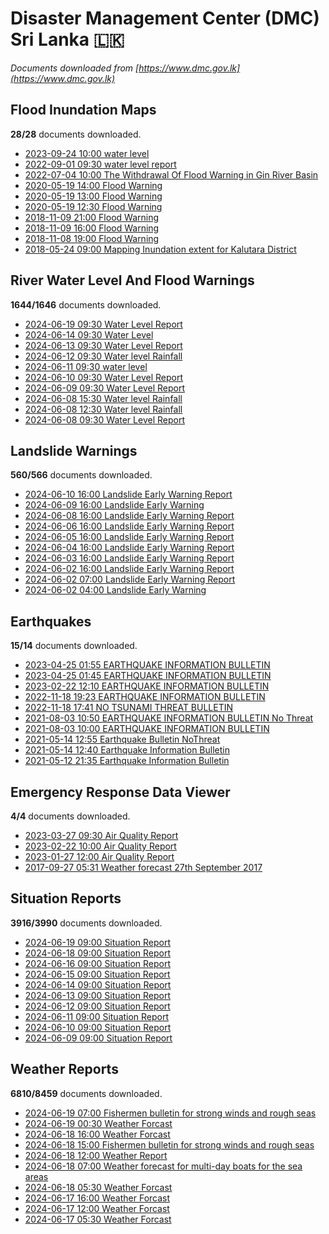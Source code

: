 # Disaster Management Center (DMC) Sri Lanka :sri_lanka:

*Documents downloaded from [https://www.dmc.gov.lk](https://www.dmc.gov.lk)*

## Flood Inundation Maps

**28/28** documents downloaded.

* [2023-09-24 10:00 water level](data/flood-inundation-maps/20230924.1000.water-level.pdf)
* [2022-09-01 09:30 water level report](data/flood-inundation-maps/20220901.0930.water-level-report.pdf)
* [2022-07-04 10:00 The Withdrawal Of Flood Warning in Gin River Basin](data/flood-inundation-maps/20220704.1000.the-withdrawal-of-flood-warning-in-gin-river-basin.pdf)
* [2020-05-19 14:00 Flood Warning](data/flood-inundation-maps/20200519.1400.flood-warning.pdf)
* [2020-05-19 13:00 Flood Warning](data/flood-inundation-maps/20200519.1300.flood-warning.pdf)
* [2020-05-19 12:30 Flood Warning](data/flood-inundation-maps/20200519.1230.flood-warning.pdf)
* [2018-11-09 21:00 Flood Warning](data/flood-inundation-maps/20181109.2100.flood-warning.PDF)
* [2018-11-09 16:00 Flood Warning](data/flood-inundation-maps/20181109.1600.flood-warning.PDF)
* [2018-11-08 19:00 Flood Warning](data/flood-inundation-maps/20181108.1900.flood-warning.PDF)
* [2018-05-24 09:00 Mapping Inundation extent for Kalutara District](data/flood-inundation-maps/20180524.0900.mapping-inundation-extent-for-kalutara-district.pdf)

## River Water Level And Flood Warnings

**1644/1646** documents downloaded.

* [2024-06-19 09:30 Water Level Report](data/river-water-level-and-flood-warnings/20240619.0930.water-level-report.pdf)
* [2024-06-14 09:30 Water Level](data/river-water-level-and-flood-warnings/20240614.0930.water-level.pdf)
* [2024-06-13 09:30 Water Level Report](data/river-water-level-and-flood-warnings/20240613.0930.water-level-report.pdf)
* [2024-06-12 09:30 Water level  Rainfall](data/river-water-level-and-flood-warnings/20240612.0930.water-level-rainfall.pdf)
* [2024-06-11 09:30 water level](data/river-water-level-and-flood-warnings/20240611.0930.water-level.pdf)
* [2024-06-10 09:30 Water Level Report](data/river-water-level-and-flood-warnings/20240610.0930.water-level-report.pdf)
* [2024-06-09 09:30 Water Level Report](data/river-water-level-and-flood-warnings/20240609.0930.water-level-report.pdf)
* [2024-06-08 15:30 Water level  Rainfall](data/river-water-level-and-flood-warnings/20240608.1530.water-level-rainfall.pdf)
* [2024-06-08 12:30 Water level  Rainfall](data/river-water-level-and-flood-warnings/20240608.1230.water-level-rainfall.pdf)
* [2024-06-08 09:30 Water Level Report](data/river-water-level-and-flood-warnings/20240608.0930.water-level-report.pdf)

## Landslide Warnings

**560/566** documents downloaded.

* [2024-06-10 16:00 Landslide Early Warning Report](data/landslide-warnings/20240610.1600.landslide-early-warning-report.pdf)
* [2024-06-09 16:00 Landslide Early Warning](data/landslide-warnings/20240609.1600.landslide-early-warning.pdf)
* [2024-06-08 16:00 Landslide Early Warning Report](data/landslide-warnings/20240608.1600.landslide-early-warning-report.pdf)
* [2024-06-06 16:00 Landslide Early Warning Report](data/landslide-warnings/20240606.1600.landslide-early-warning-report.pdf)
* [2024-06-05 16:00 Landslide Early Warning Report](data/landslide-warnings/20240605.1600.landslide-early-warning-report.pdf)
* [2024-06-04 16:00 Landslide Early Warning Report](data/landslide-warnings/20240604.1600.landslide-early-warning-report.pdf)
* [2024-06-03 16:00 Landslide Early Warning Report](data/landslide-warnings/20240603.1600.landslide-early-warning-report.pdf)
* [2024-06-02 16:00 Landslide Early Warning Report](data/landslide-warnings/20240602.1600.landslide-early-warning-report.pdf)
* [2024-06-02 07:00 Landslide Early Warning Report](data/landslide-warnings/20240602.0700.landslide-early-warning-report.pdf)
* [2024-06-02 04:00 Landslide Early Warning](data/landslide-warnings/20240602.0400.landslide-early-warning.pdf)

## Earthquakes

**15/14** documents downloaded.

* [2023-04-25 01:55 EARTHQUAKE INFORMATION BULLETIN](data/earthquakes/20230425.0155.earthquake-information-bulletin.pdf)
* [2023-04-25 01:45 EARTHQUAKE INFORMATION BULLETIN](data/earthquakes/20230425.0145.earthquake-information-bulletin.pdf)
* [2023-02-22 12:10 EARTHQUAKE INFORMATION BULLETIN](data/earthquakes/20230222.1210.earthquake-information-bulletin.pdf)
* [2022-11-18 19:23 EARTHQUAKE INFORMATION BULLETIN](data/earthquakes/20221118.1923.earthquake-information-bulletin.pdf)
* [2022-11-18 17:41 NO TSUNAMI THREAT BULLETIN](data/earthquakes/20221118.1741.no-tsunami-threat-bulletin.pdf)
* [2021-08-03 10:50 EARTHQUAKE INFORMATION BULLETIN No Threat](data/earthquakes/20210803.1050.earthquake-information-bulletin-no-threat.pdf)
* [2021-08-03 10:00 EARTHQUAKE INFORMATION BULLETIN](data/earthquakes/20210803.1000.earthquake-information-bulletin.pdf)
* [2021-05-14 12:55 Earthquake Bulletin NoThreat](data/earthquakes/20210514.1255.earthquake-bulletin-nothreat.pdf)
* [2021-05-14 12:40 Earthquake Information Bulletin](data/earthquakes/20210514.1240.earthquake-information-bulletin.pdf)
* [2021-05-12 21:35 Earthquake Information Bulletin](data/earthquakes/20210512.2135.earthquake-information-bulletin.pdf)

## Emergency Response Data Viewer

**4/4** documents downloaded.

* [2023-03-27 09:30 Air Quality Report](data/emergency-response-data-viewer/20230327.0930.air-quality-report.pdf)
* [2023-02-22 10:00 Air Quality Report](data/emergency-response-data-viewer/20230222.1000.air-quality-report.pdf)
* [2023-01-27 12:00 Air Quality Report](data/emergency-response-data-viewer/20230127.1200.air-quality-report.pdf)
* [2017-09-27 05:31 Weather forecast 27th September 2017](data/emergency-response-data-viewer/20170927.0531.weather-forecast-27th-september-2017.pdf)

## Situation Reports

**3916/3990** documents downloaded.

* [2024-06-19 09:00 Situation Report](data/situation-reports/20240619.0900.situation-report.pdf)
* [2024-06-18 09:00 Situation Report](data/situation-reports/20240618.0900.situation-report.pdf)
* [2024-06-16 09:00 Situation Report](data/situation-reports/20240616.0900.situation-report.pdf)
* [2024-06-15 09:00 Situation Report](data/situation-reports/20240615.0900.situation-report.pdf)
* [2024-06-14 09:00 Situation Report](data/situation-reports/20240614.0900.situation-report.pdf)
* [2024-06-13 09:00 Situation Report](data/situation-reports/20240613.0900.situation-report.pdf)
* [2024-06-12 09:00 Situation Report](data/situation-reports/20240612.0900.situation-report.pdf)
* [2024-06-11 09:00 Situation Report](data/situation-reports/20240611.0900.situation-report.pdf)
* [2024-06-10 09:00 Situation Report](data/situation-reports/20240610.0900.situation-report.pdf)
* [2024-06-09 09:00 Situation Report](data/situation-reports/20240609.0900.situation-report.pdf)

## Weather Reports

**6810/8459** documents downloaded.

* [2024-06-19 07:00 Fishermen bulletin for strong winds and rough seas](data/weather-reports/20240619.0700.fishermen-bulletin-for-strong-winds-and-rough-seas.pdf)
* [2024-06-19 00:30 Weather Forcast](data/weather-reports/20240619.0030.weather-forcast.pdf)
* [2024-06-18 16:00 Weather Forcast](data/weather-reports/20240618.1600.weather-forcast.pdf)
* [2024-06-18 15:00 Fishermen bulletin for strong winds and rough seas](data/weather-reports/20240618.1500.fishermen-bulletin-for-strong-winds-and-rough-seas.pdf)
* [2024-06-18 12:00 Weather Report](data/weather-reports/20240618.1200.weather-report.pdf)
* [2024-06-18 07:00 Weather forecast for multi-day boats for the sea areas](data/weather-reports/20240618.0700.weather-forecast-for-multiday-boats-for-the-sea-areas.pdf)
* [2024-06-18 05:30 Weather Forcast](data/weather-reports/20240618.0530.weather-forcast.pdf)
* [2024-06-17 16:00 Weather Forcast](data/weather-reports/20240617.1600.weather-forcast.pdf)
* [2024-06-17 12:00 Weather Forcast](data/weather-reports/20240617.1200.weather-forcast.pdf)
* [2024-06-17 05:30 Weather Forcast](data/weather-reports/20240617.0530.weather-forcast.pdf)
